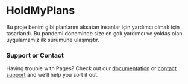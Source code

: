 # HoldMyPlans

Bu proje benim gibi planlarını aksatan insanlar için yardımcı olmak için tasarlandı.
Bu pandemi döneminde size en çok yardımcı ve yoldaş olan uygulamamız ilk sürümüne ulaşmıştır.


### Support or Contact

Having trouble with Pages? Check out our [documentation](https://docs.github.com/categories/github-pages-basics/) or [contact support](https://support.github.com/contact) and we’ll help you sort it out.
